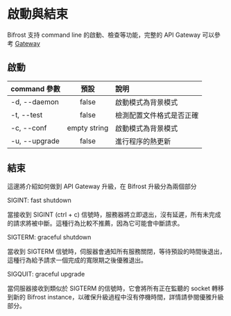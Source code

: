 # 啟動與結束

Bifrost 支持 command line 的啟動、檢查等功能，完整的 API Gateway 可以參考 [Gateway](./../../examples/gateway/main.go)

## 啟動

| command 參數  |     預設     |           說明           |
| :------------ | :----------: | :---------------------- |
| -d, --daemon  |    false     |    啟動模式為背景模式    |
| -t, --test    |    false     | 檢測配置文件格式是否正確 |
| -c, --conf    | empty string |    啟動模式為背景模式    |
| -u, --upgrade |    false     |     進行程序的熱更新     |

## 結束

這邊將介紹如何做到 API Gateway 升級，在 Bifrost 升級分為兩個部分

SIGINT: fast shutdown

當接收到 SIGINT (ctrl + c) 信號時，服務器將立即退出，沒有延遲，所有未完成的請求將被中斷。這種行為比較不推薦，因為它可能會中斷請求。

SIGTERM: graceful shutdown

當收到 SIGTERM 信號時，伺服器會通知所有服務關閉，等待預設的時間後退出，這種行為給予請求一個完成的寬限期之後優雅退出。

SIGQUIT: graceful upgrade

當伺服器接收到類似於 SIGTERM 的信號時，它會將所有正在監聽的 socket 轉移到新的 Bifrost instance，以確保升級過程中沒有停機時間，詳情請參閱優雅升級部分。
